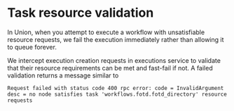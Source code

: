 # Task resource validation

In Union, when you attempt to execute a workflow with unsatisfiable resource requests, we fail the execution immediately rather than allowing it to queue forever.

We intercept execution creation requests in executions service to validate that their resource requirements can be met and fast-fail if not. A failed validation returns a message similar to

```{code-block} text
Request failed with status code 400 rpc error: code = InvalidArgument desc = no node satisfies task 'workflows.fotd.fotd_directory' resource requests
```

